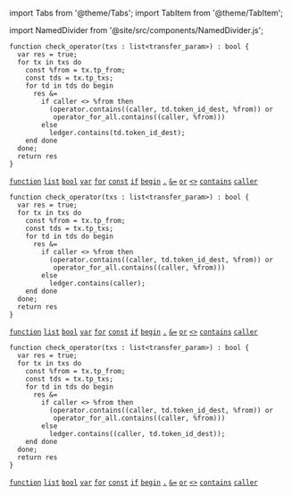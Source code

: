 import Tabs from '@theme/Tabs';
import TabItem from '@theme/TabItem';

import NamedDivider from '@site/src/components/NamedDivider.js';

<NamedDivider title="Code" width="1.5"/>

<Tabs defaultValue="NFT" >

<TabItem value="NFT">

```archetype
function check_operator(txs : list<transfer_param>) : bool {
  var res = true;
  for tx in txs do
    const %from = tx.tp_from;
    const tds = tx.tp_txs;
    for td in tds do begin
      res &=
        if caller <> %from then
          (operator.contains((caller, td.token_id_dest, %from)) or
           operator_for_all.contains((caller, %from)))
        else
          ledger.contains(td.token_id_dest);
    end done
  done;
  return res
}
```
[`function`](/docs/reference/declarations/function) [`list`](/docs/reference/types#list<T>) [`bool`](/docs/reference/types#bool) [`var`](/docs/reference/instructions/localvariable#var) [`for`](/docs/reference/instructions/control#for) [`const`](/docs/reference/instructions/localvariable#const) [`if`](/docs/reference/instructions/control#if) [`begin`](/docs/reference/instructions/sequence)  [`.`](/docs/reference/expressions/operators/access#ab-1) [`&=`](/docs/reference/instructions/assignment#a--b-4) [`or`](/docs/reference/expressions/operators/arithmetic#a-or-b) [`<>`](/docs/reference/expressions/operators/arithmetic#a--b-8) [`contains`](/docs/reference/expressions/asset#acontainsk--asset_keya) [`caller`](/docs/reference/expressions/constants#caller)

</TabItem>

<TabItem value="Fungible">

```archetype
function check_operator(txs : list<transfer_param>) : bool {
  var res = true;
  for tx in txs do
    const %from = tx.tp_from;
    const tds = tx.tp_txs;
    for td in tds do begin
      res &=
        if caller <> %from then
          (operator.contains((caller, td.token_id_dest, %from)) or
           operator_for_all.contains((caller, %from)))
        else
          ledger.contains(caller);
    end done
  done;
  return res
}
```
[`function`](/docs/reference/declarations/function) [`list`](/docs/reference/types#list<T>) [`bool`](/docs/reference/types#bool) [`var`](/docs/reference/instructions/localvariable#var) [`for`](/docs/reference/instructions/control#for) [`const`](/docs/reference/instructions/localvariable#const) [`if`](/docs/reference/instructions/control#if) [`begin`](/docs/reference/instructions/sequence)  [`.`](/docs/reference/expressions/operators/access#ab-1) [`&=`](/docs/reference/instructions/assignment#a--b-4) [`or`](/docs/reference/expressions/operators/arithmetic#a-or-b) [`<>`](/docs/reference/expressions/operators/arithmetic#a--b-8) [`contains`](/docs/reference/expressions/asset#acontainsk--asset_keya) [`caller`](/docs/reference/expressions/constants#caller)


</TabItem>

<TabItem value="Multi asset">

```archetype
function check_operator(txs : list<transfer_param>) : bool {
  var res = true;
  for tx in txs do
    const %from = tx.tp_from;
    const tds = tx.tp_txs;
    for td in tds do begin
      res &=
        if caller <> %from then
          (operator.contains((caller, td.token_id_dest, %from)) or
           operator_for_all.contains((caller, %from)))
        else
          ledger.contains((caller, td.token_id_dest));
    end done
  done;
  return res
}
```
[`function`](/docs/reference/declarations/function) [`list`](/docs/reference/types#list<T>) [`bool`](/docs/reference/types#bool) [`var`](/docs/reference/instructions/localvariable#var) [`for`](/docs/reference/instructions/control#for) [`const`](/docs/reference/instructions/localvariable#const) [`if`](/docs/reference/instructions/control#if) [`begin`](/docs/reference/instructions/sequence)  [`.`](/docs/reference/expressions/operators/access#ab-1) [`&=`](/docs/reference/instructions/assignment#a--b-4) [`or`](/docs/reference/expressions/operators/arithmetic#a-or-b) [`<>`](/docs/reference/expressions/operators/arithmetic#a--b-8) [`contains`](/docs/reference/expressions/asset#acontainsk--asset_keya) [`caller`](/docs/reference/expressions/constants#caller)

</TabItem>

</Tabs>